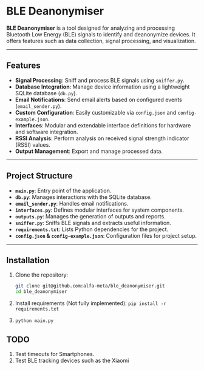 # BLE Deanonymiser

**BLE Deanonymiser** is a tool designed for analyzing and processing Bluetooth Low Energy (BLE) signals to identify and deanonymize devices. It offers features such as data collection, signal processing, and visualization.

---

## Features

- **Signal Processing**: Sniff and process BLE signals using `sniffer.py`.
- **Database Integration**: Manage device information using a lightweight SQLite database (`db.py`).
- **Email Notifications**: Send email alerts based on configured events (`email_sender.py`).
- **Custom Configuration**: Easily customizable via `config.json` and `config-example.json`.
- **Interfaces**: Modular and extendable interface definitions for hardware and software integration.
- **RSSI Analysis**: Perform analysis on received signal strength indicator (RSSI) values.
- **Output Management**: Export and manage processed data.

---

## Project Structure

- **`main.py`**: Entry point of the application.
- **`db.py`**: Manages interactions with the SQLite database.
- **`email_sender.py`**: Handles email notifications.
- **`interfaces.py`**: Defines modular interfaces for system components.
- **`outputs.py`**: Manages the generation of outputs and reports.
- **`sniffer.py`**: Sniffs BLE signals and extracts useful information.
- **`requirements.txt`**: Lists Python dependencies for the project.
- **`config.json` & `config-example.json`**: Configuration files for project setup.

---

## Installation

1. Clone the repository:
   ```bash
   git clone git@github.com:alfa-meta/ble_deanonymiser.git
   cd ble_deanonymiser

2. Install requirements (Not fully implemented):
    ```pip install -r requirements.txt```

3.  ```python main.py```




## TODO
1. Test timeouts for Smartphones.
2. Test BLE tracking devices such as the Xiaomi 